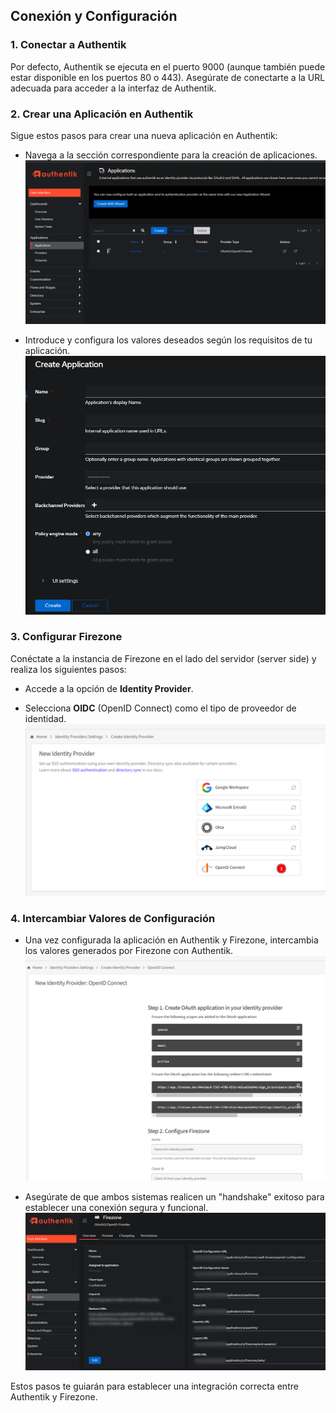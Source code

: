 ## Conexión y Configuración

### 1. Conectar a Authentik

Por defecto, Authentik se ejecuta en el puerto 9000 (aunque también puede estar disponible en los puertos 80 o 443). Asegúrate de conectarte a la URL adecuada para acceder a la interfaz de Authentik.

### 2. Crear una Aplicación en Authentik

Sigue estos pasos para crear una nueva aplicación en Authentik:
- Navega a la sección correspondiente para la creación de aplicaciones.
![Descripción de la imagen](doc/images/image8.png)

- Introduce y configura los valores deseados según los requisitos de tu aplicación.
![Descripción de la imagen](doc/images/image9.png)

### 3. Configurar Firezone

Conéctate a la instancia de Firezone en el lado del servidor (server side) y realiza los siguientes pasos:
- Accede a la opción de **Identity Provider**.

- Selecciona **OIDC** (OpenID Connect) como el tipo de proveedor de identidad.
![Descripción de la imagen](doc/images/image6.png)


### 4. Intercambiar Valores de Configuración

- Una vez configurada la aplicación en Authentik y Firezone, intercambia los valores generados por Firezone con Authentik.
![Descripción de la imagen](doc/images/image7.png)

- Asegúrate de que ambos sistemas realicen un "handshake" exitoso para establecer una conexión segura y funcional.
![Descripción de la imagen](doc/images/image91.png)

Estos pasos te guiarán para establecer una integración correcta entre Authentik y Firezone.
